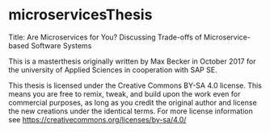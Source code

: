 # microservicesThesis
Title: Are Microservices for You? Discussing Trade-offs of Microservice-based Software Systems

This is a masterthesis originally written by Max Becker in October 2017 for the university of Applied Sciences in cooperation with SAP SE. 

This thesis is licensed under the Creative Commons BY-SA 4.0 license.
This means you are free to remix, tweak, and build upon the work even for commercial purposes, as long as you credit the original author and license the new creations under the identical terms.
For more license information see https://creativecommons.org/licenses/by-sa/4.0/

